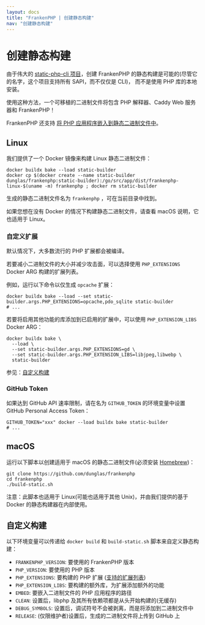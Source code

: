 ```yaml
---
layout: docs
title: "FrankenPHP | 创建静态构建"
nav: "创建静态构建"
---
```

# 创建静态构建

由于伟大的 [static-php-cli 项目](https://github.com/crazywhalecc/static-php-cli)，创建 FrankenPHP 的静态构建是可能的(尽管它的名字，这个项目支持所有 SAPI，而不仅仅是 CLI)，
而不是使用 PHP 库的本地安装。

使用这种方法，一个可移植的二进制文件将包含 PHP 解释器、Caddy Web 服务器和 FrankenPHP！

FrankenPHP 还支持 [将 PHP 应用程序嵌入到静态二进制文件中](/cn/docs/embed/)。

## Linux

我们提供了一个 Docker 镜像来构建 Linux 静态二进制文件：

```console
docker buildx bake --load static-builder
docker cp $(docker create --name static-builder dunglas/frankenphp:static-builder):/go/src/app/dist/frankenphp-linux-$(uname -m) frankenphp ; docker rm static-builder
```

生成的静态二进制文件名为 `frankenphp` ，可在当前目录中找到。

如果您想在没有 Docker 的情况下构建静态二进制文件，请查看 macOS 说明，它也适用于 Linux。

### 自定义扩展

默认情况下，大多数流行的 PHP 扩展都会被编译。

若要减小二进制文件的大小并减少攻击面，可以选择使用 `PHP_EXTENSIONS` Docker ARG 构建的扩展列表。

例如，运行以下命令以仅生成 `opcache` 扩展：

```console
docker buildx bake --load --set static-builder.args.PHP_EXTENSIONS=opcache,pdo_sqlite static-builder
# ...
```

若要将启用其他功能的库添加到已启用的扩展中，可以使用 `PHP_EXTENSION_LIBS` Docker ARG：

```console
docker buildx bake \
  --load \
  --set static-builder.args.PHP_EXTENSIONS=gd \
  --set static-builder.args.PHP_EXTENSION_LIBS=libjpeg,libwebp \
  static-builder
```

参见：[自定义构建](#自定义构建)

### GitHub Token

如果达到 GitHub API 速率限制，请在名为 `GITHUB_TOKEN` 的环境变量中设置 GitHub Personal Access Token：

```console
GITHUB_TOKEN="xxx" docker --load buildx bake static-builder
# ...
```

## macOS

运行以下脚本以创建适用于 macOS 的静态二进制文件(必须安装 [Homebrew](https://brew.sh/))：

```console
git clone https://github.com/dunglas/frankenphp
cd frankenphp
./build-static.sh
```

注意：此脚本也适用于 Linux(可能也适用于其他 Unix)，并由我们提供的基于 Docker 的静态构建器在内部使用。

## 自定义构建

以下环境变量可以传递给 `docker build` 和 `build-static.sh`
脚本来自定义静态构建：

* `FRANKENPHP_VERSION`: 要使用的 FrankenPHP 版本
* `PHP_VERSION`: 要使用的 PHP 版本
* `PHP_EXTENSIONS`: 要构建的 PHP 扩展 ([支持的扩展列表](https://static-php.dev/en/guide/extensions.html))
* `PHP_EXTENSION_LIBS`: 要构建的额外库，为扩展添加额外的功能
* `EMBED`: 要嵌入二进制文件的 PHP 应用程序的路径
* `CLEAN`: 设置后，libphp 及其所有依赖项都是从头开始构建的(无缓存)
* `DEBUG_SYMBOLS`: 设置后，调试符号不会被剥离，而是将添加到二进制文件中
* `RELEASE`: (仅限维护者)设置后，生成的二进制文件将上传到 GitHub 上
